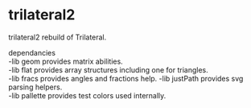 # trilateral2
trilateral2 rebuild of Trilateral.

dependancies  
-lib geom      provides matrix abilities.  
-lib flat      provides array structures including one for triangles.  
-lib fracs     provides angles and fractions help. 
-lib justPath  provides svg parsing helpers.  
-lib pallette  provides test colors used internally.  
